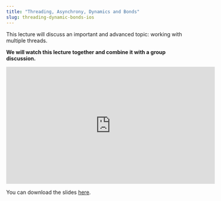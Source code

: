 ```yaml
---
title: "Threading, Asynchrony, Dynamics and Bonds"
slug: threading-dynamic-bonds-ios
---
```


This lecture will discuss an important and advanced topic: working with multiple threads.

**We will watch this lecture together and combine it with a group discussion.**

<iframe width="560" height="315" src="https://www.youtube.com/embed/M6CqVoz1tUo" frameborder="0" allowfullscreen></iframe>

You can download the slides [here](https://s3.amazonaws.com/mgwu-misc/SA2015/LectureSlides/Threads_Asynchrony.pdf).